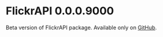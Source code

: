 # FlickrAPI 0.0.0.9000
Beta version of FlickrAPI package. Available only on [GitHub](https://github.com/koki25ando/FlickrAPI).
